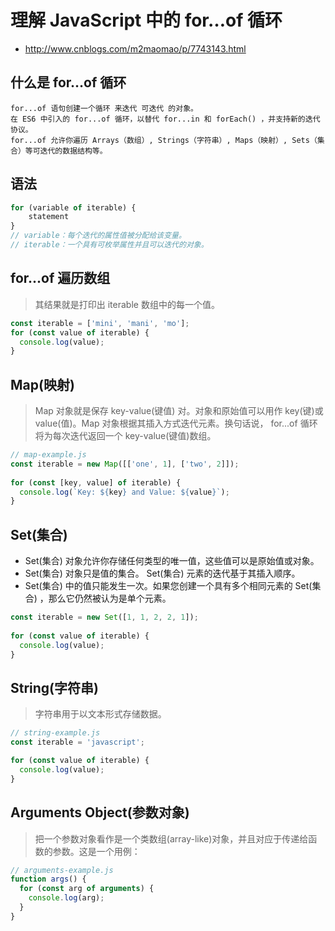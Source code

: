 # 理解 JavaScript 中的 for…of 循环
+ http://www.cnblogs.com/m2maomao/p/7743143.html


## 什么是 for…of 循环
~~~
for...of 语句创建一个循环 来迭代 可迭代 的对象。
在 ES6 中引入的 for...of 循环，以替代 for...in 和 forEach() ，并支持新的迭代协议。
for...of 允许你遍历 Arrays（数组）, Strings（字符串）, Maps（映射）, Sets（集合）等可迭代的数据结构等。
~~~


## 语法
```js
for (variable of iterable) {
    statement
}
// variable：每个迭代的属性值被分配给该变量。
// iterable：一个具有可枚举属性并且可以迭代的对象。
```

## for...of 遍历数组
> 其结果就是打印出 iterable 数组中的每一个值。
```js
const iterable = ['mini', 'mani', 'mo'];
for (const value of iterable) {
  console.log(value);
}
```

## Map(映射)
> Map 对象就是保存 key-value(键值) 对。对象和原始值可以用作 key(键)或 value(值)。Map 对象根据其插入方式迭代元素。换句话说， for...of 循环将为每次迭代返回一个 key-value(键值)数组。
```js
// map-example.js
const iterable = new Map([['one', 1], ['two', 2]]);
 
for (const [key, value] of iterable) {
  console.log(`Key: ${key} and Value: ${value}`);
}
```

## Set(集合)
- Set(集合) 对象允许你存储任何类型的唯一值，这些值可以是原始值或对象。 
- Set(集合) 对象只是值的集合。 Set(集合) 元素的迭代基于其插入顺序。 
- Set(集合) 中的值只能发生一次。如果您创建一个具有多个相同元素的 Set(集合) ，那么它仍然被认为是单个元素。

```js
const iterable = new Set([1, 1, 2, 2, 1]);
 
for (const value of iterable) {
  console.log(value);
}
```

## String(字符串)
> 字符串用于以文本形式存储数据。
```js
// string-example.js
const iterable = 'javascript';

for (const value of iterable) {
  console.log(value);
}
```
 
## Arguments Object(参数对象)
> 把一个参数对象看作是一个类数组(array-like)对象，并且对应于传递给函数的参数。这是一个用例：
```js
// arguments-example.js
function args() {
  for (const arg of arguments) {
    console.log(arg);
  }
}
```
